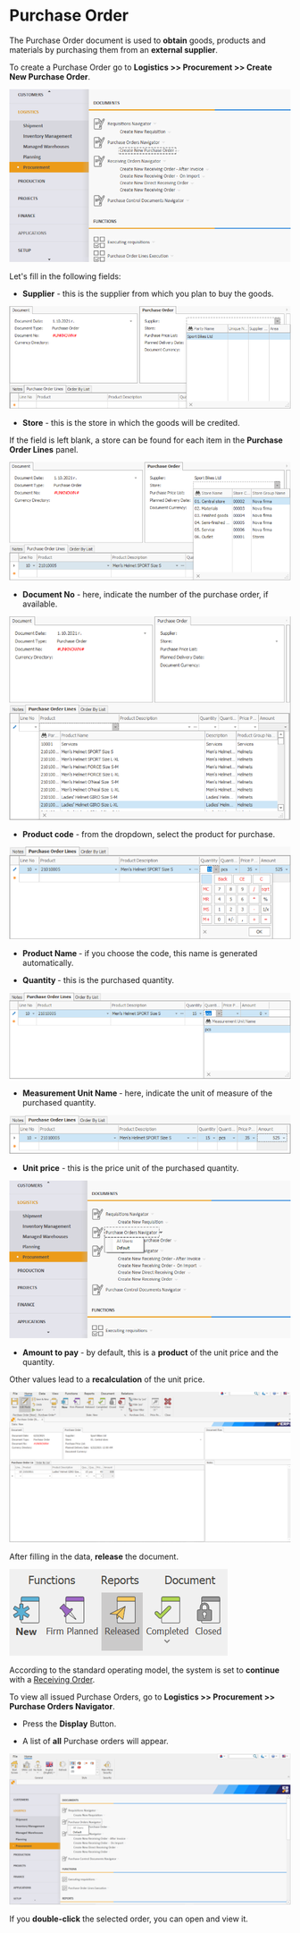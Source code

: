 # Purchase Order

The Purchase Order document is used to **obtain** goods, products and materials by purchasing them from an **external supplier**.

To create a Purchase Order go to <b>Logistics >> Procurement >> Create New Purchase Order</b>.

![Purchase Order](pictures/po1.png)

Let's fill in the following fields:

- <b>Supplier</b> - this is the supplier from which you plan to buy the goods.
 
![Purchase Order](pictures/po2.png)

- <b>Store</b> - this is the store in which the goods will be credited. 
 
If the field is left blank, a store can be found for each item in the **Purchase Order Lines** panel.
 
![Purchase Order](pictures/po3.png)

- <b>Document No</b> - here, indicate the number of the purchase order, if available.
 
![Purchase Order](pictures/po4.png)

- <b>Product code</b> - from the dropdown, select the product for purchase.
 
![Purchase Order](pictures/poo5.png)

- <b>Product Name </b> - if you choose the code, this name is generated automatically.

- <b>Quantity </b> - this is the purchased quantity.
 
![Purchase Order](pictures/po6.png)

- <b> Measurement Unit Name </b> - here, indicate the unit of measure of the purchased quantity.
 
![Purchase Order](pictures/po7.png)

- <b>Unit price</b> - this is the price unit of the purchased quantity. 
 
![Purchase Order](pictures/po8.png)

- <b>Amount to pay</b> - by default, this is a **product** of the unit price and the quantity. 
	
Other values lead to a **recalculation** of the unit price.
 
![Purchase Order](pictures/Amounttopay.png)

After filling in the data, **release** the document.
 
![Purchase Order](pictures/releasedocument.png)

According to the standard operating model, the system is set to **continue** with a [Receiving Order](https://github.com/ErpNetDocs/winclient/blob/master/step-by-step/receiving-order.md).

To view all issued Purchase Orders, go to <b>Logistics >> Procurement >> Purchase Orders Navigator</b>.

- Press the **Display** Button.

- A list of **all** Purchase orders will appear.
 
![Purchase Order](pictures/Purchaseordernavigator.png)

If you **double-click** the selected order, you can open and view it.


